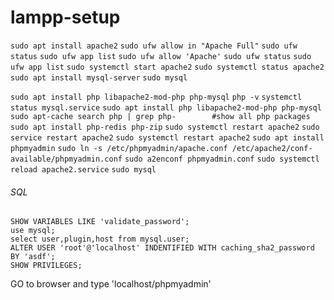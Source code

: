 # lampp-setup
```sudo apt install apache2```
```sudo ufw allow in "Apache Full"```
```sudo ufw status```
```sudo ufw app list```
```sudo ufw allow 'Apache'```
```sudo ufw status```
```sudo ufw app list```
```sudo systemctl start apache2```
```sudo systemctl status apache2```
```sudo apt install mysql-server```
```sudo mysql```

```sudo apt install php libapache2-mod-php php-mysql```
```php -v```
```systemctl status mysql.service```
```sudo apt install php libapache2-mod-php php-mysql```
```sudo apt-cache search php | grep php-		#show all php packages```
```sudo apt install php-redis php-zip```
```sudo systemctl restart apache2```
```sudo service restart apache2```
```sudo systemctl restart apache2```
```sudo apt install phpmyadmin```
```sudo ln -s /etc/phpmyadmin/apache.conf /etc/apache2/conf-available/phpmyadmin.conf```
```sudo a2enconf phpmyadmin.conf```
```sudo systemctl reload apache2.service```
```sudo mysql```

<h6>SQL</h6>

```
SHOW VARIABLES LIKE 'validate_password';
use mysql;
select user,plugin,host from mysql.user;
ALTER USER 'root'@'localhost' INDENTIFIED WITH caching_sha2_password BY 'asdf';
SHOW PRIVILEGES;
```
GO to browser and type 'localhost/phpmyadmin'
